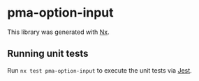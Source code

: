 # pma-option-input

This library was generated with [Nx](https://nx.dev).

## Running unit tests

Run `nx test pma-option-input` to execute the unit tests via [Jest](https://jestjs.io).

